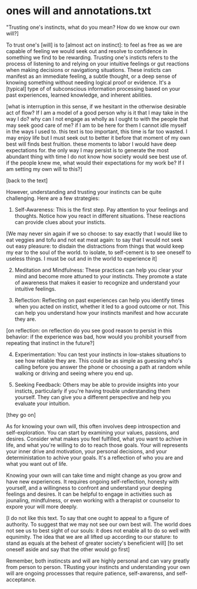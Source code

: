 
# ones will and annotations.txt
"Trusting one's instincts, what do you mean? How do we know our own will?]

To trust one's [will] is to [almost act on instinct]: to feel as free as we are capable of feeling we would seek out and resolve to confidence in something we find to be rewarding. Trusting one's insticts refers to the process of listening to and relying on your intuitive feelings or gut reactions when making decisions or navigationg situations. These insticts can manifest as an immediate feeling, a subtle thought, or a deep sense of knowing something without needing logical proof or evidence. It's a [typical] type of of subconscious information processing based on your past experiences, learned knowledge, and inherent abilities. 

[what is interruption in this sense, if we hesitant in the otherwise desirable act of flow? If I am a model of a good person why is it that I may take in the way I do? why can I not engage as wholly as I ought to with the people that may seek good care of me? if I am to be here for them I cannot idle myself in the ways I used to. this text is too important, this time is far too wasted. I may enjoy life but I must seek out to better it before that moment of my own best will finds best fruition. these moments to labor I would have deep expectations for. the only way I may persist is to generate the most abundant thing with time I do not know how society would see best use of. if the people knew me, what would their expectations for my work be? If I am setting my own will to this?]

[back to the text]

However, understanding and trusting your instincts can be quite challenging. Here are a few strategies:

1. Self-Awareness: This is the first step. Pay attention to your feelings and thoughts. Notice how you react in different situations. These reactions can provide clues about your insticts. 

[We may never sin again if we so choose: to say exactly that I would like to eat veggies and tofu and not eat meat again: to say that I would not seek out easy pleasure: to disdain the distractions from things that would keep my ear to the soul of the world. to isolate, to self-cement is to see oneself to useless things. I must be out and in the world to experience it]

2. Meditation and Mindfulness: These practices can help you clear your mind and become more attuned to your instincts. They promote a state of awareness that makes it easier to recognize and understand your intuitive feelings. 

3. Reflection: Reflecting on past experiences can help you identify times when you acted on instict, whether it led to a good outcome or not. This can help you understand how your instincts manifest and how accurate they are. 

[on reflection: on reflection do you see good reason to persist in this behavior: if the experience was bad, how would you prohibit yourself from repeating that instinct in the future?]

4. Experimentation: You can test your instincts in low-stakes situations to see how reliable they are. This could be as simple as guessing who's calling before you answer the phone or choosing a path at random while walking or driving and seeing where you end up.

5. Seeking Feedback: Others may be able to provide insights into your insticts, particularly if you're having trouble understanding them yourself. They can give you a different perspective and help you evaluate your intuition. 

[they go on]

As for knowing your own will, this often involves deep introspection and self-exploration. You can start by examining your values, passions, and desires. Consider what makes you feel fulfilled, what you want to achive in life, and what you're willing to do to reach those goals. Your will represents your inner drive and motivation, your personal decisions, and your deterministation to achive your goals. It's a reflection of who you are and what you want out of life. 

Knowing your own will can take time and might change as you grow and have new experiences. It requires ongoing self-reflection, honesty with yourself, and a willingness to confront and understand your deeping feelings and desires. It can be helpful to engage in activities such as jounaling, mindfulness, or even working with a therapist or counselor to expore your will more deeply. 

[I do not like this text. To say that one ought to appeal to a figure of authority. To suggest that we may not see our own best will. The world does not see us to best sight of our souls: it does not enable all to do so well with equnimity. The idea that we are all lifted up according to our stature: to stand as equals at the behest of greater society's beneficient will] [to set oneself aside and say that the other would go first]

Remember, both instincsts and will are highly personal and can vary greatly from person to person. TRusting your instincts and understanding your own will are ongoing processses that require patience, self-awarenss, and self-acceptance. 







